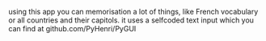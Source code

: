 using this app you can memorisation a lot of things, like French vocabulary or all countries and their capitols. it uses a selfcoded text input which you can find at github.com/PyHenri/PyGUI

